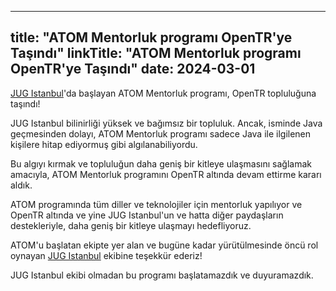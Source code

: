 
---
title: "ATOM Mentorluk programı OpenTR'ye Taşındı"
linkTitle: "ATOM Mentorluk programı OpenTR'ye Taşındı"
date: 2024-03-01
---

[JUG Istanbul](https://www.jugistanbul.org/atom)'da başlayan ATOM Mentorluk programı, OpenTR topluluğuna taşındı!

JUG Istanbul bilinirliği yüksek ve bağımsız bir topluluk.
Ancak, isminde Java geçmesinden dolayı, ATOM Mentorluk programı sadece Java ile ilgilenen kişilere hitap ediyormuş gibi algılanabiliyordu. 

Bu algıyı kırmak ve topluluğun daha geniş bir kitleye ulaşmasını sağlamak amacıyla, ATOM Mentorluk programını OpenTR altında devam ettirme kararı aldık.

ATOM programında tüm diller ve teknolojiler için mentorluk yapılıyor ve OpenTR altında ve yine JUG Istanbul'un ve hatta diğer paydaşların destekleriyle, daha geniş bir kitleye ulaşmayı hedefliyoruz.

ATOM'u başlatan ekipte yer alan ve bugüne kadar yürütülmesinde öncü rol oynayan [JUG Istanbul](https://www.jugistanbul.org/) ekibine teşekkür ederiz!

JUG Istanbul ekibi olmadan bu programı başlatamazdık ve duyuramazdık.
